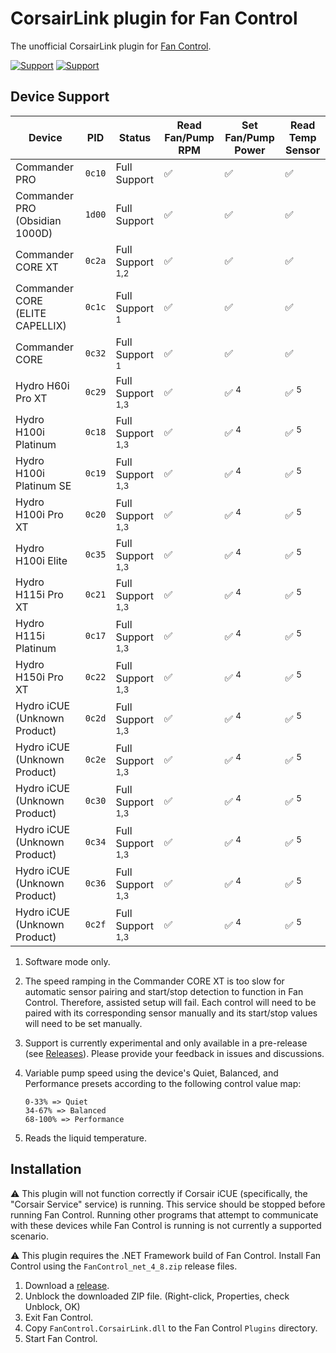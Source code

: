 # CorsairLink plugin for Fan Control

The unofficial CorsairLink plugin for [Fan Control](https://github.com/Rem0o/FanControl.Releases).

[![Support](https://img.shields.io/badge/Support-Venmo-blue?style=for-the-badge&logo=venmo&color=3D95CE)](https://www.venmo.com/u/EvanMulawski)
[![Support](https://img.shields.io/badge/Support-Buy_Me_A_Coffee-yellow?style=for-the-badge&logo=buy%20me%20a%20coffee&color=FFDD00)](https://www.buymeacoffee.com/evanmulawski)

## Device Support

| Device                                | PID    | Status                      | Read Fan/Pump RPM | Set Fan/Pump Power | Read Temp Sensor |
| ------------------------------------- | ------ | --------------------------- | ----------------- | ------------------ | ---------------- |
| Commander PRO                         | `0c10` | Full Support                | ✅                | ✅                 | ✅               |
| Commander PRO (Obsidian 1000D)        | `1d00` | Full Support                | ✅                | ✅                 | ✅               |
| Commander CORE XT                     | `0c2a` | Full Support <sup>1,2</sup> | ✅                | ✅                 | ✅               |
| Commander CORE (ELITE CAPELLIX)       | `0c1c` | Full Support <sup>1</sup>   | ✅                | ✅                 | ✅               |
| Commander CORE                        | `0c32` | Full Support <sup>1</sup>   | ✅                | ✅                 | ✅               |
| Hydro H60i Pro XT                     | `0c29` | Full Support <sup>1,3</sup> | ✅                | ✅ <sup>4</sup>    | ✅ <sup>5</sup>  |
| Hydro H100i Platinum                  | `0c18` | Full Support <sup>1,3</sup> | ✅                | ✅ <sup>4</sup>    | ✅ <sup>5</sup>  |
| Hydro H100i Platinum SE               | `0c19` | Full Support <sup>1,3</sup> | ✅                | ✅ <sup>4</sup>    | ✅ <sup>5</sup>  |
| Hydro H100i Pro XT                    | `0c20` | Full Support <sup>1,3</sup> | ✅                | ✅ <sup>4</sup>    | ✅ <sup>5</sup>  |
| Hydro H100i Elite                     | `0c35` | Full Support <sup>1,3</sup> | ✅                | ✅ <sup>4</sup>    | ✅ <sup>5</sup>  |
| Hydro H115i Pro XT                    | `0c21` | Full Support <sup>1,3</sup> | ✅                | ✅ <sup>4</sup>    | ✅ <sup>5</sup>  |
| Hydro H115i Platinum                  | `0c17` | Full Support <sup>1,3</sup> | ✅                | ✅ <sup>4</sup>    | ✅ <sup>5</sup>  |
| Hydro H150i Pro XT                    | `0c22` | Full Support <sup>1,3</sup> | ✅                | ✅ <sup>4</sup>    | ✅ <sup>5</sup>  |
| Hydro iCUE (Unknown Product)          | `0c2d` | Full Support <sup>1,3</sup> | ✅                | ✅ <sup>4</sup>    | ✅ <sup>5</sup>  |
| Hydro iCUE (Unknown Product)          | `0c2e` | Full Support <sup>1,3</sup> | ✅                | ✅ <sup>4</sup>    | ✅ <sup>5</sup>  |
| Hydro iCUE (Unknown Product)          | `0c30` | Full Support <sup>1,3</sup> | ✅                | ✅ <sup>4</sup>    | ✅ <sup>5</sup>  |
| Hydro iCUE (Unknown Product)          | `0c34` | Full Support <sup>1,3</sup> | ✅                | ✅ <sup>4</sup>    | ✅ <sup>5</sup>  |
| Hydro iCUE (Unknown Product)          | `0c36` | Full Support <sup>1,3</sup> | ✅                | ✅ <sup>4</sup>    | ✅ <sup>5</sup>  |
| Hydro iCUE (Unknown Product)          | `0c2f` | Full Support <sup>1,3</sup> | ✅                | ✅ <sup>4</sup>    | ✅ <sup>5</sup>  |

1. Software mode only.

2. The speed ramping in the Commander CORE XT is too slow for automatic sensor pairing and start/stop detection to function in Fan Control. Therefore, assisted setup will fail. Each control will need to be paired with its corresponding sensor manually and its start/stop values will need to be set manually.

3. Support is currently experimental and only available in a pre-release (see [Releases](https://github.com/EvanMulawski/FanControl.CorsairLink/releases)). Please provide your feedback in issues and discussions.

4. Variable pump speed using the device's Quiet, Balanced, and Performance presets according to the following control value map:

   ```
   0-33% => Quiet
   34-67% => Balanced
   68-100% => Performance
   ```

5. Reads the liquid temperature.

## Installation

⚠ This plugin will not function correctly if Corsair iCUE (specifically, the "Corsair Service" service) is running. This service should be stopped before running Fan Control. Running other programs that attempt to communicate with these devices while Fan Control is running is not currently a supported scenario.

⚠ This plugin requires the .NET Framework build of Fan Control. Install Fan Control using the `FanControl_net_4_8.zip` release files.

1. Download a [release](https://github.com/EvanMulawski/FanControl.CorsairLink/releases).
2. Unblock the downloaded ZIP file. (Right-click, Properties, check Unblock, OK)
3. Exit Fan Control.
4. Copy `FanControl.CorsairLink.dll` to the Fan Control `Plugins` directory.
5. Start Fan Control.
